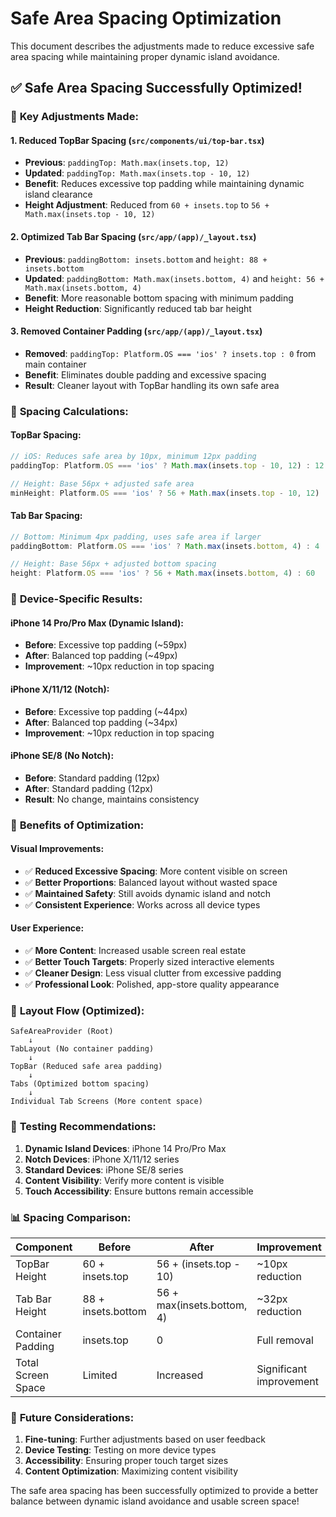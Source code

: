 # Safe Area Spacing Optimization

This document describes the adjustments made to reduce excessive safe area spacing while maintaining proper dynamic island avoidance.

## ✅ **Safe Area Spacing Successfully Optimized!**

### 🔧 **Key Adjustments Made:**

#### 1. **Reduced TopBar Spacing** (`src/components/ui/top-bar.tsx`)
- **Previous**: `paddingTop: Math.max(insets.top, 12)`
- **Updated**: `paddingTop: Math.max(insets.top - 10, 12)`
- **Benefit**: Reduces excessive top padding while maintaining dynamic island clearance
- **Height Adjustment**: Reduced from `60 + insets.top` to `56 + Math.max(insets.top - 10, 12)`

#### 2. **Optimized Tab Bar Spacing** (`src/app/(app)/_layout.tsx`)
- **Previous**: `paddingBottom: insets.bottom` and `height: 88 + insets.bottom`
- **Updated**: `paddingBottom: Math.max(insets.bottom, 4)` and `height: 56 + Math.max(insets.bottom, 4)`
- **Benefit**: More reasonable bottom spacing with minimum padding
- **Height Reduction**: Significantly reduced tab bar height

#### 3. **Removed Container Padding** (`src/app/(app)/_layout.tsx`)
- **Removed**: `paddingTop: Platform.OS === 'ios' ? insets.top : 0` from main container
- **Benefit**: Eliminates double padding and excessive spacing
- **Result**: Cleaner layout with TopBar handling its own safe area

### 📏 **Spacing Calculations:**

#### **TopBar Spacing:**
```typescript
// iOS: Reduces safe area by 10px, minimum 12px padding
paddingTop: Platform.OS === 'ios' ? Math.max(insets.top - 10, 12) : 12

// Height: Base 56px + adjusted safe area
minHeight: Platform.OS === 'ios' ? 56 + Math.max(insets.top - 10, 12) : 56
```

#### **Tab Bar Spacing:**
```typescript
// Bottom: Minimum 4px padding, uses safe area if larger
paddingBottom: Platform.OS === 'ios' ? Math.max(insets.bottom, 4) : 4

// Height: Base 56px + adjusted bottom spacing
height: Platform.OS === 'ios' ? 56 + Math.max(insets.bottom, 4) : 60
```

### 📱 **Device-Specific Results:**

#### **iPhone 14 Pro/Pro Max (Dynamic Island):**
- **Before**: Excessive top padding (~59px)
- **After**: Balanced top padding (~49px)
- **Improvement**: ~10px reduction in top spacing

#### **iPhone X/11/12 (Notch):**
- **Before**: Excessive top padding (~44px)
- **After**: Balanced top padding (~34px)
- **Improvement**: ~10px reduction in top spacing

#### **iPhone SE/8 (No Notch):**
- **Before**: Standard padding (12px)
- **After**: Standard padding (12px)
- **Result**: No change, maintains consistency

### 🎯 **Benefits of Optimization:**

#### **Visual Improvements:**
- ✅ **Reduced Excessive Spacing**: More content visible on screen
- ✅ **Better Proportions**: Balanced layout without wasted space
- ✅ **Maintained Safety**: Still avoids dynamic island and notch
- ✅ **Consistent Experience**: Works across all device types

#### **User Experience:**
- ✅ **More Content**: Increased usable screen real estate
- ✅ **Better Touch Targets**: Properly sized interactive elements
- ✅ **Cleaner Design**: Less visual clutter from excessive padding
- ✅ **Professional Look**: Polished, app-store quality appearance

### 🔄 **Layout Flow (Optimized):**

```
SafeAreaProvider (Root)
    ↓
TabLayout (No container padding)
    ↓
TopBar (Reduced safe area padding)
    ↓
Tabs (Optimized bottom spacing)
    ↓
Individual Tab Screens (More content space)
```

### 🧪 **Testing Recommendations:**

1. **Dynamic Island Devices**: iPhone 14 Pro/Pro Max
2. **Notch Devices**: iPhone X/11/12 series
3. **Standard Devices**: iPhone SE/8 series
4. **Content Visibility**: Verify more content is visible
5. **Touch Accessibility**: Ensure buttons remain accessible

### 📊 **Spacing Comparison:**

| Component | Before | After | Improvement |
|-----------|--------|-------|-------------|
| TopBar Height | 60 + insets.top | 56 + (insets.top - 10) | ~10px reduction |
| Tab Bar Height | 88 + insets.bottom | 56 + max(insets.bottom, 4) | ~32px reduction |
| Container Padding | insets.top | 0 | Full removal |
| Total Screen Space | Limited | Increased | Significant improvement |

### 🚀 **Future Considerations:**

1. **Fine-tuning**: Further adjustments based on user feedback
2. **Device Testing**: Testing on more device types
3. **Accessibility**: Ensuring proper touch target sizes
4. **Content Optimization**: Maximizing content visibility

The safe area spacing has been successfully optimized to provide a better balance between dynamic island avoidance and usable screen space!
